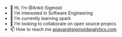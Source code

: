 - 👋 Hi, I’m @Ankit-Sigmoid
- 👀 I’m interested in Software Engineering
- 🌱 I’m currently learning spark
- 💞️ I’m looking to collaborate on open source projecs
- 📫 How to reach me anayan@sigmoidanalytics.com

<!---
AnkitNayan11/AnkitNayan11 is a ✨ special ✨ repository because its `README.md` (this file) appears on your GitHub profile.
You can click the Preview link to take a look at your changes.
--->
